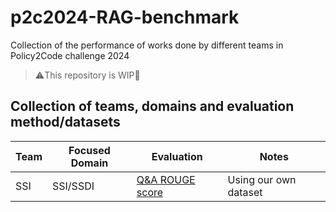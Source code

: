 # p2c2024-RAG-benchmark
Collection of the performance of works done by different teams in Policy2Code challenge 2024
> ⚠️This repository is WIP🚧
## Collection of teams, domains and evaluation method/datasets
|Team|Focused Domain|Evaluation|Notes|
|----|--------------|----------|-----|
|SSI | SSI/SSDI     |[Q&A ROUGE score](SSI-SSDI)|Using our own dataset|
